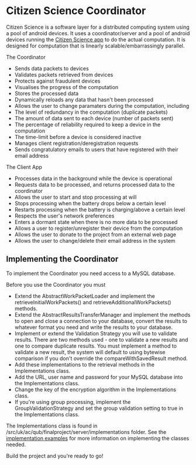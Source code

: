 # Citizen Science Coordinator

Citizen Science is a software layer for a distributed computing system using a pool of android devices. It uses a coordinator/server and a pool of android devices running the [Citizen Science app](https://github.com/Philip-Lawson/Client-App) to do the actual computation. It is designed for computation that is linearly scalable/embarrassingly parallel.

The Coordinator
* Sends data packets to devices
* Validates packets retrieved from devices
* Protects against fraudulent devices
* Visualises the progress of the computation
* Stores the processed data
* Dynamically reloads any data that hasn't been processed
* Allows the user to change paramaters during the computation, including  
 * The level of redundancy in the computation (duplicate packets)
 * The amount of data sent to each device (number of packets sent)
 * The percentage of reliability required to keep a device in the computation
 * The time-limit before a device is considered inactive
* Manages client registration/deregistration requests
* Sends congratulatory emails to users that have registered with their email address

The Client App
* Processes data in the background while the device is operational
* Requests data to be processed, and returns processed data to the coordinator
* Allows the user to start and stop processing at will
* Stops processing when the battery drops below a certain level
* Restarts processing when the battery is charging/above a certain level
* Respects the user's network preferences
* Enters a dormant state when there is no more data to be processed
* Allows a user to register/unregister their device from the computation
* Allows the user to donate to the project from an external web page
* Allows the user to change/delete their email address in the system


## Implementing the Coordinator
To implement the Coordinator you need access to a MySQL database.  

Before you use the Coordinator you must  
* Extend the AbstractWorkPacketLoader and implement the retrieveInitialWorkPackets() and retrieveAdditionalWorkPackets() methods.  
* Extend the AbstractResultsTransferManager and implement the methods to open and close a connection to your database, convert the results to whatever format you need and write the results to your database.  
* Implement or extend the Validation Strategy you will use to validate results. There are two methods used - one to validate a new results and one to compare duplicate results. You must implement a method to validate a new result, the system will default to using bytewise comparison if you don't override the compareWithSavedResult method. 
* Add these implementations to the retrieval methods in the Implementations class.
* Add the URL, user name and password for your MySQL database into the Implementations class.
* Change the key of the encryption algorithm in the Implementations class.
* If you're using group processing, implement the GroupValidationStrategy and set the group validation setting to true in the Implementations class.

The Implementations class is found in /src/uk/ac/qub/finalproject/server/implementations folder.
See the [implementation examples](http://github.com/Philip-Lawson/Final-Project/ImplementationExamples.md) for more information on implementing the classes needed.

Build the project and you're ready to go!

